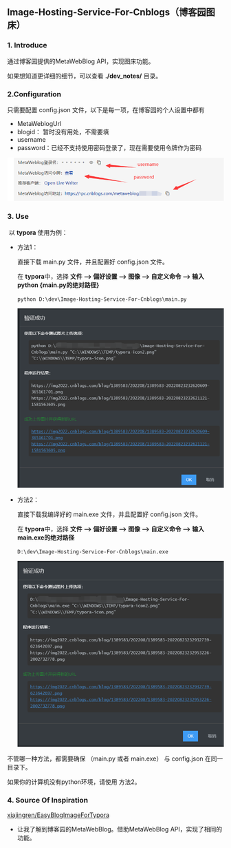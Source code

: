 ## Image-Hosting-Service-For-Cnblogs（博客园图床）

### 1. Introduce

通过博客园提供的MetaWebBlog API，实现图床功能。

如果想知道更详细的细节，可以查看 **./dev_notes/** 目录。 

### 2.Configuration

只需要配置 config.json 文件，以下是每一项，在博客园的个人设置中都有

- MetaWeblogUrl
- blogid： 暂时没有用处，不需要填
- username
- password：已经不支持使用密码登录了，现在需要使用令牌作为密码

![image-20220823232330491](images/image-20220823232330491.png)

### 3. Use

​	以 **typora** 使用为例：

- 方法1：

  直接下载 main.py 文件，并且配置好 config.json 文件。

  在 **typora**中，选择 **文件 --> 偏好设置 --> 图像 --> 自定义命令 --> 输入 python {main.py的绝对路径}**

  `python D:\dev\Image-Hosting-Service-For-Cnblogs\main.py`

  ![image-20220823232844316](images/image-20220823232844316.png)

- 方法2：

  直接下载我编译好的 main.exe 文件，并且配置好 config.json 文件。

  在 **typora**中，选择 **文件 --> 偏好设置 --> 图像 --> 自定义命令 --> 输入 main.exe的绝对路径**

  `D:\dev\Image-Hosting-Service-For-Cnblogs\main.exe`
  
  ![image-20220823233050682](images/image-20220823233050682.png)

不管哪一种方法，都需要确保 （main.py 或者 main.exe） 与 config.json 在同一目录下。

如果你的计算机没有python环境，请使用 方法2。

### 4. Source Of Inspiration

[xiajingren/EasyBlogImageForTypora](https://github.com/xiajingren/EasyBlogImageForTypora)

- 让我了解到博客园的MetaWebBlog。借助MetaWebBlog API，实现了相同的功能。